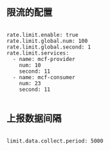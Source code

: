 

## 限流的配置


```text

rate.limit.enable: true
rate.limit.global.num: 100
rate.limit.global.second: 1
rate.limit.services:
  - name: mcf-provider
    num: 10
    second: 11
  - name: mcf-consumer
    num: 23
    second: 11
    
```

## 上报数据间隔

```text

limit.data.collect.period: 5000

```